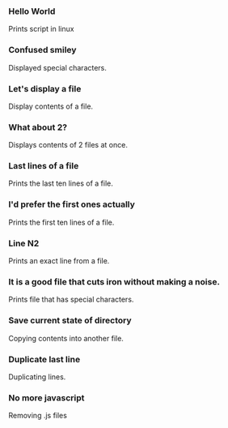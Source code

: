 ### Hello World
Prints script in linux

### Confused smiley
Displayed special characters.
### Let's display a file
Display contents of a file.
### What about 2?
Displays contents of 2 files at once.
### Last lines of a file
Prints the last ten lines of a file.
### I'd prefer the first ones actually
Prints the first ten lines of a file.
### Line N2
Prints an exact line from a file.
### It is a good file that cuts iron without making a noise.
Prints file that has special characters.
###  Save current state of directory
Copying contents into another file.
### Duplicate last line
Duplicating lines.
### No more javascript
Removing .js files
